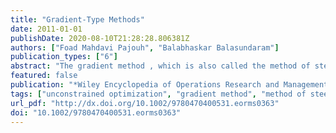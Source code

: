 ```yaml
---
title: "Gradient-Type Methods"
date: 2011-01-01
publishDate: 2020-08-10T21:28:28.806381Z
authors: ["Foad Mahdavi Pajouh", "Balabhaskar Balasundaram"]
publication_types: ["6"]
abstract: "The gradient method , which is also called the method of steepest descent, and the Cauchy method, is one of the most fundamental derivative‐based procedure for unconstrained minimization of a differentiable function. The performance of the method in terms of speed of convergence is lacking, and it tends to suffer from very slow convergence, especially as a stationary point is approached. However, it does guarantee global convergence under reasonable conditions and admits a thorough mathematical analysis of its behavior. For this reason, the gradient method has been used as a starting point in the development of more sophisticated, globally convergent algorithms with better convergence properties for unconstrained minimization. This article presents a cogent overview of this fundamental method and its convergence properties under various settings."
featured: false
publication: "*Wiley Encyclopedia of Operations Research and Management Science*"
tags: ["unconstrained optimization", "gradient method", "method of steepest descent", "Cauchy method", "subgradient method"]
url_pdf: "http://dx.doi.org/10.1002/9780470400531.eorms0363"
doi: "10.1002/9780470400531.eorms0363"
---
```


